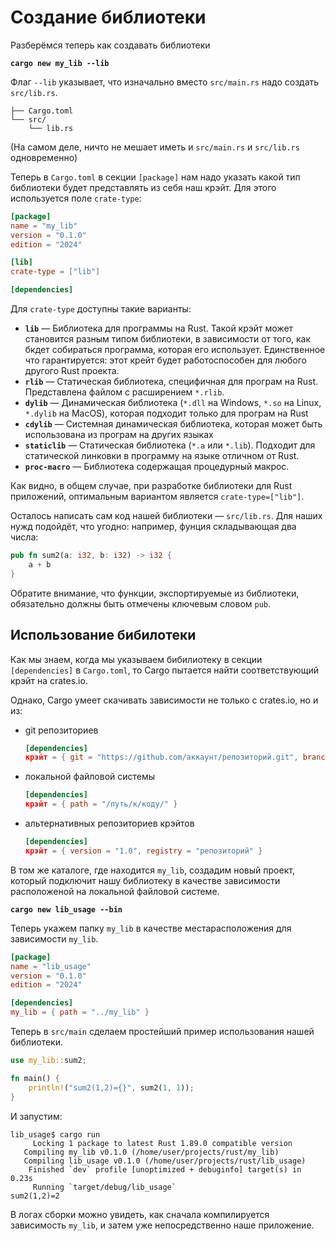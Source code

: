 # Создание библиотеки

Разберёмся теперь как создавать библиотеки

<pre><code><strong>cargo new my_lib --lib
</strong></code></pre>

Флаг `--lib` указывает, что изначально вместо `src/main.rs` надо создать `src/lib.rs`.

```
├── Cargo.toml
└── src/
    └── lib.rs
```

(На самом деле, ничто не мешает иметь и `src/main.rs` и `src/lib.rs` одновременно)

Теперь в `Cargo.toml` в секции `[package]` нам надо указать какой тип библиотеки будет представлять из себя наш крэйт. Для этого используется поле `crate-type`:

```toml
[package]
name = "my_lib"
version = "0.1.0"
edition = "2024"

[lib]
crate-type = ["lib"]

[dependencies]
```

Для `crate-type` доступны такие варианты:

* **`lib`** — Библиотека для программы на Rust. Такой крэйт может становится разным типом библиотеки, в зависимости от того, как бкдет собираться программа, которая его использует. Единственное что гарантируется: этот крейт будет работоспособен для любого другого Rust проекта.
* **`rlib`** — Статическая библиотека, специфичная для програм на Rust. Представлена файлом с расширением `*.rlib`.
* **`dylib`** — Динамическая библиотека (`*.dll` на Windows, `*.so` на Linux, `*.dylib` на MacOS), которая подходит только для програм на Rust
* **`cdylib`** — Системная динамическая библиотека, которая может быть использована из програм на других языках
* **`staticlib`** — Статическая библиотека (`*.a` или `*.lib`). Подходит для статической линковки в программу на языке отличном от Rust.
* **`proc-macro`** — Библиотека содержащая процедурный макрос.

Как видно, в общем случае, при разработке библиотеки для Rust приложений, оптимальным вариантом является `crate-type=["lib"]`.

Осталось написать сам код нашей библиотеки — `src/lib.rs`. Для наших нужд подойдёт, что угодно: например, фунция складывающая два числа:

```rust
pub fn sum2(a: i32, b: i32) -> i32 {
    a + b
}
```

Обратите внимание, что функции, экспортируемые из библиотеки, обязательно должны быть отмечены ключевым словом `pub`.

## Использование бибилотеки

Как мы знаем, когда мы указываем бибилиотеку в секции `[dependencies]` в `Cargo.toml`, то Cargo пытается найти соответствующий крэйт на crates.io.

Однако, Cargo умеет скачивать зависимости не только с crates.io, но и из:

*   git репозиториев

    ```toml
    [dependencies]
    крэйт = { git = "https://github.com/аккаунт/репозиторий.git", branch = "main" }
    ```
*   локальной файловой системы

    ```toml
    [dependencies]
    крэйт = { path = "/путь/к/коду/" }
    ```
*   альтернативных репозиториев крэйтов

    ```toml
    [dependencies]
    крэйт = { version = "1.0", registry = "репозиторий" }
    ```

В том же каталоге, где находится `my_lib`, создадим новый проект, который подключит нашу библиотеку в качестве зависимости расположеной на локальной файловой системе.

<pre><code><strong>cargo new lib_usage --bin
</strong></code></pre>

Теперь укажем папку `my_lib` в качестве местарасположения для зависимости `my_lib`.

```toml
[package]
name = "lib_usage"
version = "0.1.0"
edition = "2024"

[dependencies]
my_lib = { path = "../my_lib" }
```

Теперь в `src/main` сделаем простейший пример использования нашей библиотеки.

```rust
use my_lib::sum2;

fn main() {
    println!("sum2(1,2)={}", sum2(1, 1));
}
```

И запустим:

```
lib_usage$ cargo run
     Locking 1 package to latest Rust 1.89.0 compatible version
   Compiling my_lib v0.1.0 (/home/user/projects/rust/my_lib)
   Compiling lib_usage v0.1.0 (/home/user/projects/rust/lib_usage)
    Finished `dev` profile [unoptimized + debuginfo] target(s) in 0.23s
     Running `target/debug/lib_usage`
sum2(1,2)=2
```

В логах сборки можно увидеть,  как сначала компилируется зависимость `my_lib`, и затем уже непосредственно наше приложение.
